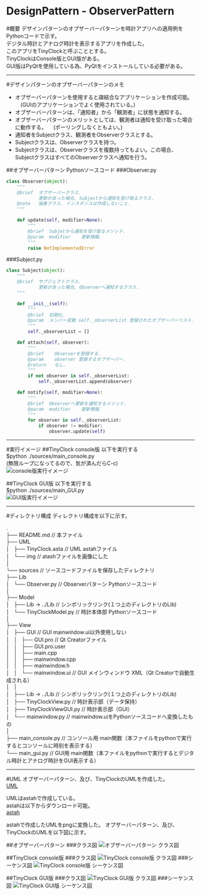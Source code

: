 DesignPattern - ObserverPattern
====================
#概要
デザインパターンのオブザーバーパターンを時計アプリへの適用例をPythonコードで示す。  
デジタル時計とアナログ時計を表示するアプリを作成した。  
このアプリをTinyClockと呼ぶこととする。  
TinyClockはConsole版とGUI版がある。  
GUI版はPyQtを使用している為、PyQtをインストールしている必要がある。  

-------------------------------------------------

#デザインパターンのオブザーバーパターンのメモ

* オブザーバーパターンを使用すると疎結合なアプリケーションを作成可能。 
　(GUIのアプリケーションでよく使用されている。)
* オブザーバーパターンは、「通知者」から「観測者」に状態を通知する。
* オブザーバーパターンのメリットとしては、観測者は通知を受け取った場合に動作する。
　(ポーリングしなくともよい。)
* 通知者をSubjectクラス、観測者をObserverクラスとする。
* Subjectクラスは、Observerクラスを持つ。
* Subjectクラスは、Observerクラスを複数持ってもよい。この場合、SubjectクラスはすべてのObserverクラスへ通知を行う。

##オブザーバーパターン Pythonソースコード
###Observer.py
```Python
class Observer(object):
    """
    @brief  オブザーバークラス.
            更新があった場合, Subjectから通知を受け取るクラス.
    @note   抽象クラス. インスタンスは作成しないこと.
    """

    def update(self, modifier=None):
        """
        @brief  Subjetから通知を受け取るメソッド.
        @param  modifier    更新情報.
        """
        raise NotImplementedError
```

###Subject.py
```Python
class Subject(object):
    """
    @brief  サブジェクトクラス.
            更新があった場合, Observerへ通知するクラス.
    """

    def __init__(self):
        """
        @brief  初期化.
        @param  メンバー変数 self._observerList 登録されたオブザーバーリスト.   
        """
        self._observerList = []

    def attach(self, observer):
        """
        @brief    Observerを登録する.
        @param    observer 登録するオブザーバー.
        @return   なし.
        """
        if not observer in self._observerList:
            self._observerList.append(observer)

    def notify(self, modifier=None):
        """
        @brief  Observerへ更新を通知するメソッド.
        @param  modifier    更新情報.
        """
        for observer in self._observerList:
            if observer != modifier:
                observer.update(self)

```


-------------------------------------------------

#実行イメージ
##TinyClock console版
以下を実行する  
$python ./sources/main_console.py  
(無限ループになってるので、気が済んだらC-c)   
![console版実行イメージ](./run_image/console.png)

##TinyClock GUI版
以下を実行する  
$python ./sources/main_GUI.py  
![GUI版実行イメージ](./run_image/GUI.png)

-------------------------------------------------

#ディレクトリ構成
ディレクトリ構成を以下に示す。

.  
├── README.md					// 本ファイル  
├── UML  
│   ├── TinyClock.asta			// UML astahファイル  
│   └── img						// atashファイルを画像にした  
│  
└── sources						// ソースコードファイルを保存したディレクトリ  
    ├── Lib  
    │   └──  Observer.py		// Observerパターン Pythonソースコード  
    │  
    ├── Model  
    │   ├── Lib -> ../Lib		// シンボリックリンク(１つ上のディレクトリのLib)  
    │   └── TinyClockModel.py	// 時計本体部 Pythonソースコード  
    │  
    ├── View  
    │   ├── GUI					// GUI mainwindow.ui以外使用しない  
    │   │   ├── GUI.pro			// Qt Creatorファイル  
    │   │   ├── GUI.pro.user  
    │   │   ├── main.cpp  
    │   │   ├── mainwindow.cpp  
    │   │   ├── mainwindow.h  
    │   │   └── mainwindow.ui	// GUI メインウィンドウ XML（Qt Creatorで自動生成される）      
    │   │  
    │   ├── Lib -> ../Lib		// シンボリックリンク(１つ上のディレクトリのLib)  
    │   ├── TinyClockView.py	// 時計表示部（データ保持）  
    │   ├── TinyClockViewGUI.py	// 時計表示部（GUI）  
    │   └── mainwindow.py		// mainwindow.uiをPythonソースコードへ変換したもの  
    │  
    ├── main_console.py			// コンソール用 main関数（本ファイルをpythonで実行するとコンソールに時刻を表示する）  
    └── main_gui.py				// GUI用 main関数（本ファイルをpythonで実行するとデジタル時計とアナログ時計をGUI表示する）  



-------------------------------------------------


#UML
オブザーバーパターン、及び、TinyClockのUMLを作成した。  
[UML](./UML/TinyClock.asta)

UMLはastahで作成している。  
astahは以下からダウンロード可能。  
[astah](http://astah.change-vision.com/ja/)  

astahで作成したUMLをpngに変換した。
オブザーバーパターン、及び、TinyClockのUMLを以下図に示す。  

##オブザーバーパターン
###クラス図
![オブザーバーパターン クラス図](./UML/img/00_ObserverPattern_クラス図.png)

##TinyClock console版
###クラス図
![TinyClock console版 クラス図](./UML/img/10_TinyClock_console_クラス図.png)
###シーケンス図
![TinyClock console版 シーケンス図](./UML/img/11_TinyClock_console_シーケンス図.png)

##TinyClock GUI版
###クラス図
![TinyClock GUI版 クラス図](./UML/img/20_TinyClock_GUI_クラス図.png)
###シーケンス図
![TinyClock GUI版 シーケンス図](./UML/img/21_TinyClock_GUI_シーケンス図.png)
